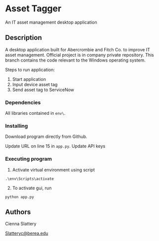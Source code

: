 # Asset Tagger

An IT asset management desktop application 

## Description

A desktop application built for Abercrombie and Fitch Co. to improve IT asset management. Official project is in company private repository. This branch contains the code relevant to the Windows operating system. 

Steps to run application: 
1. Start application
2. Input device asset tag
3. Send asset tag to ServiceNow

### Dependencies

All libraries contained in `env\`.

### Installing

Download program directly from Github.

Update URL on line 15 in `app.py`.
Update API keys

### Executing program

1.	Activate virtual environment using script 
```
.\env\Scripts\activate
```  
2.	To activate gui, run
```
python app.py 
```

## Authors

Cienna Slattery 

Slatteryc@berea.edu
